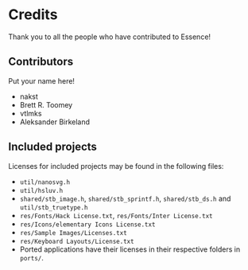 # Credits

Thank you to all the people who have contributed to Essence!

## Contributors

Put your name here!

- nakst
- Brett R. Toomey
- vtlmks
- Aleksander Birkeland

## Included projects

Licenses for included projects may be found in the following files:

- `util/nanosvg.h`
- `util/hsluv.h`
- `shared/stb_image.h`, `shared/stb_sprintf.h`, `shared/stb_ds.h` and `util/stb_truetype.h`
- `res/Fonts/Hack License.txt`, `res/Fonts/Inter License.txt`
- `res/Icons/elementary Icons License.txt`
- `res/Sample Images/Licenses.txt`
- `res/Keyboard Layouts/License.txt`
- Ported applications have their licenses in their respective folders in `ports/`.
